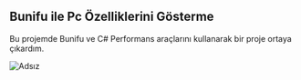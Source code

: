 ## Bunifu ile Pc Özelliklerini Gösterme

Bu projemde Bunifu ve C# Performans araçlarını kullanarak bir proje ortaya çıkardım.

![Adsız](https://user-images.githubusercontent.com/43873156/61714510-b3b71b00-ad63-11e9-874f-27e27b59bca5.png)
